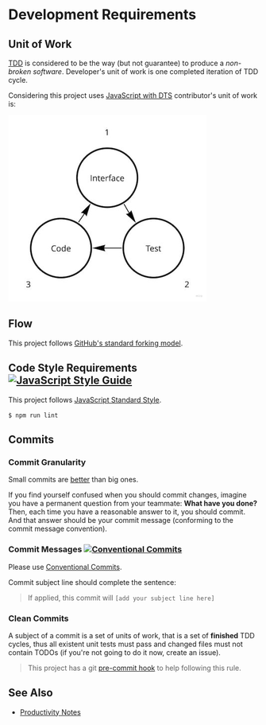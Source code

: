 # Development Requirements

## Unit of Work

[TDD](https://en.wikipedia.org/wiki/Test-driven_development) is considered to be the way (but
not guarantee) to produce a *non-broken software*. Developer's unit of work is one completed
iteration of TDD cycle.

Considering this project
uses [JavaScript with DTS](https://www.typescriptlang.org/docs/handbook/declaration-files/templates/module-d-ts.html)
contributor's unit of work is:

<picture>
<source media="(prefers-color-scheme: dark)" srcset="unit-dark.jpg">
<img alt="Unit of Work" src="unit-light.jpg" width="400" height="375">
</picture>

## Flow

This project
follows [GitHub's standard forking model](https://guides.github.com/activities/forking/).

## Code Style Requirements [![JavaScript Style Guide](https://img.shields.io/badge/code_style-standard-brightgreen.svg)](https://standardjs.com)

This project follows [JavaScript Standard Style](https://standardjs.com).

```shell
$ npm run lint
```

## Commits

### Commit Granularity

Small commits are [better](https://gitforteams.com/resources/commit-granularity.html) than big ones.

If you find yourself confused when you should commit changes, imagine you have a permanent question
from your teammate: **What have you done?** Then, each time you have a reasonable answer to it, you
should commit. And that answer should be your commit message (conforming to the commit message 
convention).

### Commit Messages [![Conventional Commits](https://img.shields.io/badge/Conventional%20Commits-1.0.0-brightgreen.svg)](https://conventionalcommits.org)

Please use [Conventional Commits](https://www.conventionalcommits.org/en/v1.0.0/).

Commit subject line should complete the sentence:
> If applied, this commit will `[add your subject line here]`

### Clean Commits

A subject of a commit is a set of units of work, that is a set of **finished** TDD cycles, thus all
existent unit tests must pass and changed files must not contain TODOs (if you're not going to do it
now, create an issue).

> This project has a git [pre-commit hook](/../../.husky/pre-commit) to help following this rule.

## See Also

- [Productivity Notes](productivity.md)
